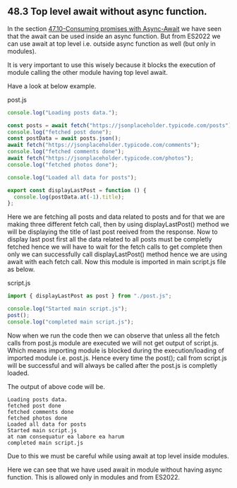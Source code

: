 ## 48.3 Top level await without async function.

In the section [47.10-Consuming promises with Async-Await](https://github.com/Akhil-Selukar/Complete-JavaScript-Notes/tree/master/47-Async%20javascript/47.10-Consuming%20promises%20with%20Async-Await) we have seen that the await can be used inside an async function. But from ES2022 we can use await at top level i.e. outside async function as well (but only in modules).

It is very important to use this wisely because it blocks the execution of module calling the other module having top level await.

Have a look at below example.

post.js

```javascript
console.log("Loading posts data.");

const posts = await fetch("https://jsonplaceholder.typicode.com/posts");
console.log("fetched post done");
const postData = await posts.json();
await fetch("https://jsonplaceholder.typicode.com/comments");
console.log("fetched comments done");
await fetch("https://jsonplaceholder.typicode.com/photos");
console.log("fetched photos done");

console.log("Loaded all data for posts");

export const displayLastPost = function () {
  console.log(postData.at(-1).title);
};
```

Here we are fetching all posts and data related to posts and for that we are making three different fetch call, then by using displayLastPost() method we will be displaying the title of last post reeived from the response. Now to display last post first all the data related to all posts must be completly fetched hence we will have to wait for the fetch calls to get complete then only we can successfully call displayLastPost() method hence we are using await with each fetch call. Now this module is imported in main script.js file as below.

script.js

```javascript
import { displayLastPost as post } from "./post.js";

console.log("Started main script.js");
post();
console.log("completed main script.js");
```

Now when we run the code then we can observe that unless all the fetch calls from post.js module are executed we will not get output of script.js. Which means importing module is blocked during the execution/loading of imported module i.e. post.js. Hence every time the post(); call from script.js will be successful and will always be called after the post.js is completly loaded.

The output of above code will be.

```
Loading posts data.
fetched post done
fetched comments done
fetched photos done
Loaded all data for posts
Started main script.js
at nam consequatur ea labore ea harum
completed main script.js
```

Due to this we must be careful while using await at top level inside modules.

Here we can see that we have used await in module without having async function. This is allowed only in modules and from ES2022.
